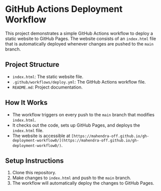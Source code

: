 # GitHub Actions Deployment Workflow

This project demonstrates a simple GitHub Actions workflow to deploy a static website to GitHub Pages. The website consists of an `index.html` file that is automatically deployed whenever changes are pushed to the `main` branch.

## Project Structure
- `index.html`: The static website file.
- `.github/workflows/deploy.yml`: The GitHub Actions workflow file.
- `README.md`: Project documentation.

## How It Works
- The workflow triggers on every push to the `main` branch that modifies `index.html`.
- It checks out the code, sets up GitHub Pages, and deploys the `index.html` file.
- The website is accessible at `[https://mahendra-off.github.io/gh-deployment-workflow0/](https://mahendra-off.github.io/gh-deployment-workflow0/)`.

## Setup Instructions
1. Clone this repository.
2. Make changes to `index.html` and push to the `main` branch.
3. The workflow will automatically deploy the changes to GitHub Pages.
